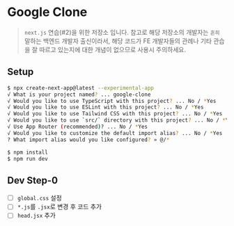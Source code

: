 # Google Clone

> `next.js` 연습(#2)을 위한 저장소 입니다. 참고로 해당 저장소의 개발자는 `흔히` 말하는 백엔드 개발자 출신이라서, 해당 코드가 FE 개발자들의 관례나 기타 관습을 잘 따르고 있는지에 대한 개념이 없으므로 사용시 주의하세요.

## Setup

```bash
$ npx create-next-app@latest --experimental-app
√ What is your project named? ... google-clone
√ Would you like to use TypeScript with this project? ... No / *Yes
√ Would you like to use ESLint with this project? ... No / *Yes
√ Would you like to use Tailwind CSS with this project? ... No / *Yes
√ Would you like to use `src/` directory with this project? ... No / *Yes
√ Use App Router (recommended)? ... No / *Yes
√ Would you like to customize the default import alias? ... No / *Yes
? What import alias would you like configured? » @/*

$ npm install
$ npm run dev
```

## Dev Step-0

- [ ] `global.css` 설정
- [ ] `*.js`를 `.jsx`로 변경 후 코드 추가
- [ ] `head.jsx` 추가
